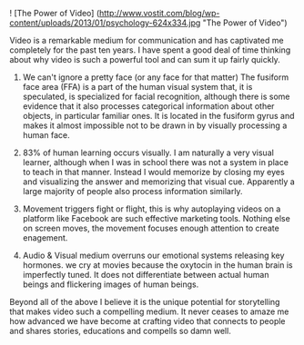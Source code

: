 ! [The Power of Video] (http://www.vostit.com/blog/wp-content/uploads/2013/01/psychology-624x334.jpg "The Power of Video")

Video is a remarkable medium for communication and has captivated me completely for the past ten years. 
I have spent a good deal of time thinking about why video is such a powerful tool and can sum it up fairly quickly. 

1. We can't ignore a pretty face (or any face for that matter) The fusiform face area (FFA) is a part of the human visual system that, it is speculated, is specialized for facial recognition, although there is some evidence that it also processes categorical information about other objects,
in particular familiar ones. It is located in the fusiform gyrus and makes it almost impossible not to be drawn in by visually processing a human face. 

2. 83% of human learning occurs visually.  I am naturally a very visual learner, although when I was in school there was not a system in place to teach in that manner. Instead I would
memorize by closing my eyes and visualizing the answer and memorizing that visual cue.  Apparently a large majority of people also process information similarly. 

3. Movement triggers fight or flight, this is why autoplaying videos on a platform like Facebook are such effective marketing tools.  Nothing else on screen moves, the movement focuses enough attention to create enagement.

4. Audio & Visual medium overruns our emotional systems releasing key hormones. we cry at movies because the oxytocin in the human brain is imperfectly tuned. It does not differentiate between actual human beings and flickering images of human beings.

Beyond all of the above I believe it is the unique potential for storytelling that makes video such a compelling medium.  It never ceases to amaze me how advanced we have become at crafting video that connects to people and shares stories, educations and compells so damn well. 
